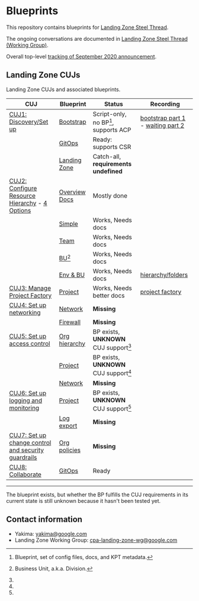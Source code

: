 # Blueprints

This repository contains blueprints for
[Landing Zone Steel Thread](http://go/cpa-landing-zone).

The ongoing conversations are documented in
[Landing Zone Steel Thread (Working Group)](http://go/cpa-landing-zone-notes).

Overall top-level
[tracking of September 2020 announcement](http://go/cpaseptemberlaunch-demoeap-tracker).

## Landing Zone CUJs

Landing Zone CUJs and associated blueprints.

| CUJ                                                      | Blueprint                        | Status                                 | Recording                                                                                                                                                                             |
| -------------------------------------------------------- | -------------------------------- | -------------------------------------- | ------------------------------------------------------------------------------------------------------------------------------------------------------------------------------------- |
| [CUJ1: Discovery/Set up][1]                              | [Bootstrap]                      | Script-only, no BP[^1], supports ACP   | [bootstrap part 1](https://drive.google.com/file/d/1eUVWmLB_Hm4BFV4gsh805-jD_r9swA9f/view) - [waiting part 2](https://drive.google.com/file/d/1ui45VLO8M8FoQCzFnDojrMYSKz_MVBHn/view) |
|                                                          | [GitOps](/csr-git-ops-pipeline/) | Ready: supports CSR                    |                                                                                                                                                                                       |
|                                                          | [Landing Zone](/landing-zone/)   | Catch-all, **requirements undefined**  |                                                                                                                                                                                       |
| [CUJ2: Configure Resource Hierarchy][2] - [4 Options][9] | [Overview Docs](/hierarchy)      | Mostly done                            |                                                                                                                                                                                       |
|                                                          | [Simple](/hierarchy/simple)      | Works, Needs docs                      |                                                                                                                                                                                       |
|                                                          | [Team](/hierarchy/team)          | Works, Needs docs                      |                                                                                                                                                                                       |
|                                                          | [BU](/hierarchy/bu)[^2]          | Works, Needs docs                      |                                                                                                                                                                                       |
|                                                          | [Env & BU](/hierarchy/env-bu)    | Works, Needs docs                      | [hierarchy/folders](https://drive.google.com/file/d/1_0VmcIHNHREOnm_FxaA4BDSl1azD5zj4/view)                                                                                           |
| [CUJ3: Manage Project Factory][3]                        | [Project](/project/)             | Works, Needs better docs               | [project factory](https://drive.google.com/file/d/1PdeTxQFoy9kEB2c0h5DWjA4Zjhzh44LX/view)                                                                                             |
| [CUJ4: Set up networking][4]                             | [Network](/network/)             | **Missing**                            |                                                                                                                                                                                       |
|                                                          | [Firewall](/firewall/)           | **Missing**                            |                                                                                                                                                                                       |
| [CUJ5: Set up access control][5]                         | [Org hierarchy](/hierarchy/)     | BP exists, **UNKNOWN** CUJ support[^3] |                                                                                                                                                                                       |
|                                                          | [Project](/project/)             | BP exists, **UNKNOWN** CUJ support[^3] |                                                                                                                                                                                       |
|                                                          | [Network](/network/)             | **Missing**                            |                                                                                                                                                                                       |
| [CUJ6: Set up logging and monitoring][6]                 | [Project](/project/)             | BP exists, **UNKNOWN** CUJ support[^3] |                                                                                                                                                                                       |
|                                                          | [Log export](/log-export/)       | **Missing**                            |                                                                                                                                                                                       |
| [CUJ7: Set up change control and security guardrails][7] | [Org policies](/policies/)       | **Missing**                            |                                                                                                                                                                                       |
| [CUJ8: Collaborate][8]                                   | [GitOps](/csr-git-ops-pipeline/) | Ready                                  |                                                                                                                                                                                       |

[bootstrap]: https://cnrm.git.corp.google.com/yakima/+/refs/heads/master/bootstrap/script
[1]: https://docs.google.com/document/d/1uaWE2_MZs5GDA1jRbs5EcCdL2nBNQ6YQiINxtnhcTsM/edit#heading=h.umcqf3j6dgca
[2]: https://docs.google.com/document/d/1uaWE2_MZs5GDA1jRbs5EcCdL2nBNQ6YQiINxtnhcTsM/edit#heading=h.qz2xkc2cigyf
[3]: https://docs.google.com/document/d/1uaWE2_MZs5GDA1jRbs5EcCdL2nBNQ6YQiINxtnhcTsM/edit#heading=h.gzafg45s2dia
[4]: https://docs.google.com/document/d/1uaWE2_MZs5GDA1jRbs5EcCdL2nBNQ6YQiINxtnhcTsM/edit#heading=h.mcvs0p4rkqom
[5]: https://docs.google.com/document/d/1uaWE2_MZs5GDA1jRbs5EcCdL2nBNQ6YQiINxtnhcTsM/edit#heading=h.az9d5mlq0s19
[6]: https://docs.google.com/document/d/1uaWE2_MZs5GDA1jRbs5EcCdL2nBNQ6YQiINxtnhcTsM/edit#heading=h.bute9ap5doug
[7]: https://docs.google.com/document/d/1uaWE2_MZs5GDA1jRbs5EcCdL2nBNQ6YQiINxtnhcTsM/edit#heading=h.mhglvdi4aeu2
[8]: https://docs.google.com/document/d/1uaWE2_MZs5GDA1jRbs5EcCdL2nBNQ6YQiINxtnhcTsM/edit#heading=h.h301nyjgayyf
[9]: http://go/org-hierarchy-options
[cl-22280]: https://cnrm-review.git.corp.google.com/c/blueprints/+/22280

---

[^1]: Blueprint, set of config files, docs, and KPT metadata.

[^2]: Business Unit, a.k.a. Division.

[^3]:
  The blueprint exists, but whether the BP fulfills the CUJ requirements in its
  current state is still unknown because it hasn't been tested yet.

## Contact information

- Yakima: yakima@google.com
- Landing Zone Working Group: cpa-landing-zone-wg@google.com
